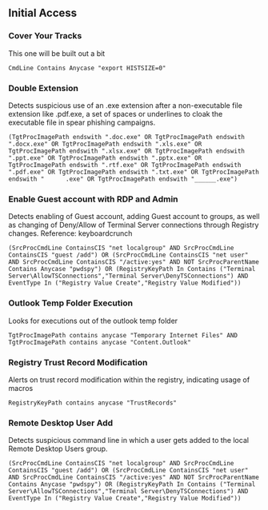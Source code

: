 ## Initial Access

### Cover Your Tracks

This one will be built out a bit

```
CmdLine Contains Anycase "export HISTSIZE=0"
```

### Double Extension

Detects suspicious use of an .exe extension after a non-executable file extension like .pdf.exe, a set of spaces or underlines to cloak the executable file in spear phishing campaigns.

```
(TgtProcImagePath endswith ".doc.exe" OR TgtProcImagePath endswith ".docx.exe" OR TgtProcImagePath endswith ".xls.exe" OR TgtProcImagePath endswith ".xlsx.exe" OR TgtProcImagePath endswith ".ppt.exe" OR TgtProcImagePath endswith ".pptx.exe" OR TgtProcImagePath endswith ".rtf.exe" OR TgtProcImagePath endswith ".pdf.exe" OR TgtProcImagePath endswith ".txt.exe" OR TgtProcImagePath endswith "      .exe" OR TgtProcImagePath endswith "______.exe")
```

### Enable Guest account with RDP and Admin

Detects enabling of Guest account, adding Guest account to groups, as well as changing of Deny/Allow of Terminal Server connections through Registry changes.
Reference: keyboardcrunch

```
(SrcProcCmdLine ContainsCIS "net localgroup" AND SrcProcCmdLine ContainsCIS "guest /add") OR (SrcProcCmdLine ContainsCIS "net user" AND SrcProcCmdLine ContainsCIS "/active:yes" AND NOT SrcProcParentName Contains Anycase "pwdspy") OR (RegistryKeyPath In Contains ("Terminal Server\AllowTSConnections","Terminal Server\DenyTSConnections") AND EventType In ("Registry Value Create","Registry Value Modified"))
```

### Outlook Temp Folder Execution

Looks for executions out of the outlook temp folder

```
TgtProcImagePath contains anycase "Temporary Internet Files" AND TgtProcImagePath contains anycase "Content.Outlook"
```

### Registry Trust Record Modification

Alerts on trust record modification within the registry, indicating usage of macros

```
RegistryKeyPath contains anycase "TrustRecords"
```

### Remote Desktop User Add

Detects suspicious command line in which a user gets added to the local Remote Desktop Users group.

```
(SrcProcCmdLine ContainsCIS "net localgroup" AND SrcProcCmdLine ContainsCIS "guest /add") OR (SrcProcCmdLine ContainsCIS "net user" AND SrcProcCmdLine ContainsCIS "/active:yes" AND NOT SrcProcParentName Contains Anycase "pwdspy") OR (RegistryKeyPath In Contains ("Terminal Server\AllowTSConnections","Terminal Server\DenyTSConnections") AND EventType In ("Registry Value Create","Registry Value Modified"))
```
